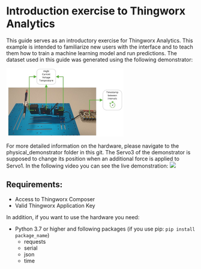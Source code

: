 # Introduction exercise to Thingworx Analytics

This guide serves as an introductory exercise for Thingworx Analytics. This example is intended to familiarize new users with the interface and to teach them how to train a machine learning model and run predictions. 
The dataset used in this guide was generated using the following demonstrator:

<img src="/./misc/demonstrator_overview.jpg"  style="zoom: 50%;" />

For more detailed information on the hardware, please navigate to the physical_demonstrator folder in this git. 
The Servo3 of the demonstrator is supposed to change its position when an additional force is applied to Servo1. In the following video you can see the live demonstration:
<img src="/./misc/machine_learning_demo.gif" style="zoom:100%;" />



## Requirements:

- Access to Thingworx Composer
- Valid Thingworx Application Key

In addition, if you want to use the hardware you need:

- Python 3.7 or higher and following packages (if you use pip: `pip install package_name`)
  - requests
  - serial
  - json
  - time

